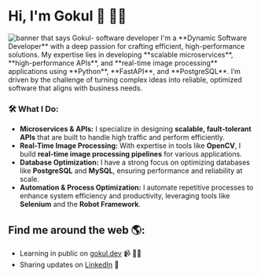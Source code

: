 # Hi, I'm Gokul 👋 🧑‍💻

<img src="[https://github.com/G0kulC/G0kulC/blob/main/G.png](https://github.com/G0kulC/G0kulC/blob/main/G.png)" alt="banner that says Gokul- software developer">
I'm a **Dynamic Software Developer** with a deep passion for crafting efficient, high-performance solutions. My expertise lies in developing **scalable microservices**, **high-performance APIs**, and **real-time image processing** applications using **Python**, **FastAPI**, and **PostgreSQL**. I’m driven by the challenge of turning complex ideas into reliable, optimized software that aligns with business needs.

### 🛠 What I Do:
- **Microservices & APIs:** I specialize in designing **scalable, fault-tolerant APIs** that are built to handle high traffic and perform efficiently.
- **Real-Time Image Processing:** With expertise in tools like **OpenCV**, I build **real-time image processing pipelines** for various applications.
- **Database Optimization:** I have a strong focus on optimizing databases like **PostgreSQL** and **MySQL**, ensuring performance and reliability at scale.
- **Automation & Process Optimization:** I automate repetitive processes to enhance system efficiency and productivity, leveraging tools like **Selenium** and the **Robot Framework**.



## Find me around the web 🌎:

- Learning in public on <a href="https://gokuldev.netlify.app/">gokul.dev</a> 📹 ✍🏾
- Sharing updates on <a href="https://www.linkedin.com/in/gokul-dev/">LinkedIn</a> 💼
